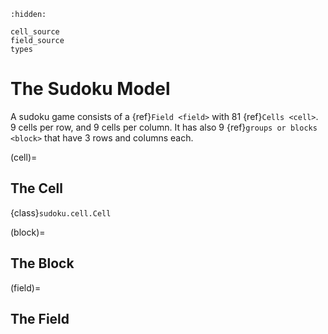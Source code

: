 ```{toctree}
:hidden:

cell_source
field_source
types
```

# The Sudoku Model

A sudoku game consists of a {ref}`Field <field>` with 81 {ref}`Cells <cell>`. 9 cells per row, and 9 cells per column. It has also 9 {ref}`groups or blocks <block>` that have 3 rows and columns each.

(cell)=
## The Cell



{class}`sudoku.cell.Cell`


(block)=
## The Block

(field)=
## The Field
